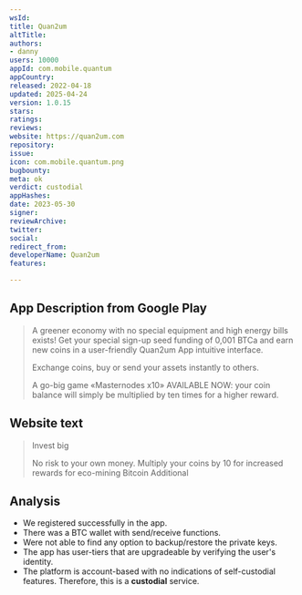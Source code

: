 ```yaml
---
wsId: 
title: Quan2um
altTitle: 
authors:
- danny
users: 10000
appId: com.mobile.quantum
appCountry: 
released: 2022-04-18
updated: 2025-04-24
version: 1.0.15
stars: 
ratings: 
reviews: 
website: https://quan2um.com
repository: 
issue: 
icon: com.mobile.quantum.png
bugbounty: 
meta: ok
verdict: custodial
appHashes: 
date: 2023-05-30
signer: 
reviewArchive: 
twitter: 
social: 
redirect_from: 
developerName: Quan2um
features: 

---
```


## App Description from Google Play 

> A greener economy with no special equipment and high energy bills exists! Get your special sign-up seed funding of 0,001 BTCa and earn new coins in a user-friendly Quan2um App intuitive interface.
>
> Exchange coins, buy or send your assets instantly to others.
> 
> A go-big game «Masternodes х10» AVAILABLE NOW: your coin balance will simply be multiplied by ten times for a higher reward.

## Website text

> Invest big
>
> No risk to your own money. Multiply your coins by 10 for increased rewards for eco-mining Bitcoin Additional

## Analysis

- We registered successfully in the app. 
- There was a BTC wallet with send/receive functions. 
- Were not able to find any option to backup/restore the private keys.
- The app has user-tiers that are upgradeable by verifying the user's identity. 
- The platform is account-based with no indications of self-custodial features. Therefore, this is a **custodial** service.

